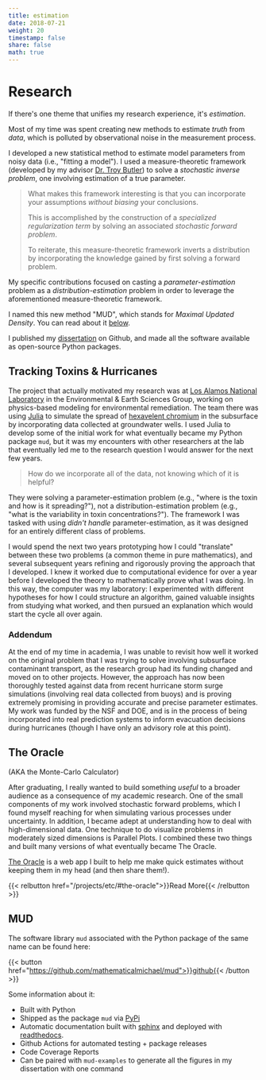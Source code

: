 ```yaml
---
title: estimation
date: 2018-07-21
weight: 20
timestamp: false
share: false
math: true
---
```


# Research

If there's one theme that unifies my research experience, it's _estimation_.

Most of my time was spent creating new methods to estimate _truth_ from _data_, which is polluted by observational noise in the measurement process.

I developed a new statistical method to estimate model parameters from noisy data (i.e., "fitting a model").
I used a measure-theoretic framework (developed by my advisor [Dr. Troy Butler](http://math.ucdenver.edu/~tbutler/)) to solve a _stochastic inverse problem_, one involving estimation of a true parameter.

> What makes this framework interesting is that you can incorporate your assumptions _without biasing_ your conclusions.
> 
> This is accomplished by the construction of a _specialized regularization term_ by solving an associated _stochastic forward problem_.
> 
> To reiterate, this measure-theoretic framework inverts a distribution by incorporating the knowledge gained by first solving a forward problem.

My specific contributions focused on casting a _parameter-estimation_ problem as a _distribution-estimation_ problem in order to leverage the aforementioned measure-theoretic framework.

I named this new method "MUD", which stands for _Maximal Updated Density_.
You can read about it [below](#mud).

I published my [dissertation][diss] on Github, and made all the software available as open-source Python packages.

## Tracking Toxins & Hurricanes

The project that actually motivated my research was at [Los Alamos National Laboratory](https://en.wikipedia.org/wiki/Los_Alamos_National_Laboratory) in the Environmental & Earth Sciences Group, working on physics-based modeling for environmental remediation.
The team there was using [Julia](https://julialang.org/) to simulate the spread of [hexavelent chromium](https://www.osha.gov/hexavalent-chromium) in the subsurface by incorporating data collected at groundwater wells. 
I used Julia to develop some of the initial work for what eventually became my Python package `mud`, but it was my encounters with other researchers at the lab that eventually led me to the research question I would answer for the next few years.
> How do we incorporate all of the data, not knowing which of it is helpful?

They were solving a parameter-estimation problem (e.g., "where is the toxin and how is it spreading?"), not a distribution-estimation problem (e.g., "what is the variability in toxin concentrations?").
The framework I was tasked with using _didn't handle_ parameter-estimation, as it was designed for an entirely different class of problems.

I would spend the next two years prototyping how I could "translate" between these two problems (a common theme in pure mathematics), and several subsequent years refining and rigorously proving the approach that I developed.
I knew it worked due to computational evidence for over a year before I developed the theory to mathematically prove what I was doing.
In this way, the computer was my laboratory: I experimented with different hypotheses for how I could structure an algorithm, gained valuable insights from studying what worked, and then pursued an explanation which would start the cycle all over again.

### Addendum

At the end of my time in academia, I was unable to revisit how well it worked on the original problem that I was trying to solve involving subsurface contaminant transport, as the research group had its funding changed and moved on to other projects.
However, the approach has now been thoroughly tested against data from recent hurricane storm surge simulations (involving real data collected from buoys) and is proving extremely promising in providing accurate and precise parameter estimates.
My work was funded by the NSF and DOE, and is in the process of being incorporated into real prediction systems to inform evacuation decisions during hurricanes (though I have only an advisory role at this point).

## The Oracle
(AKA the Monte-Carlo Calculator)

After graduating, I really wanted to build something _useful_ to a broader audience as a consequence of my academic research.
One of the small components of my work involved stochastic forward problems, which I found myself reaching for when simulating various processes under uncertainty.
In addition, I became adept at understanding how to deal with high-dimensional data.
One technique to do visualize problems in moderately sized dimensions is Parallel Plots.
I combined these two things and built many versions of what eventually became The Oracle.

[The Oracle](https://oracle.math.computer) is a web app I built to help me make quick estimates without keeping them in my head (and then share them!).

{{< relbutton href="/projects/etc/#the-oracle">}}Read More{{< /relbutton >}}


## MUD

The software library `mud` associated with the Python package of the same name can be found here:

{{< button href="https://github.com/mathematicalmichael/mud">}}github{{< /button >}}

Some information about it:
- Built with Python
- Shipped as the package `mud` via [PyPi](https://pypi.org/project/mud)
- Automatic documentation built with [sphinx](https://www.sphinx-doc.org/en/master/man/sphinx-build.html) and deployed with [readthedocs](https://readthedocs.org/).
- Github Actions for automated testing + package releases
- Code Coverage Reports
- Can be paired with `mud-examples` to generate all the figures in my dissertation with one command


[org]: https://github.com/ml-starter-packs
[jdd-orig]: https://github.com/jupyter/jupyterhub-deploy-docker
[jhub]: https://github.com/jupyter/jupyterhub

[jdd]: https://github.com/ml-starter-packs/jupyterhub-deploy-docker
[mlflow-exp]: https://github.com/ml-starter-packs/mlflow-experiment/
[microservices]: https://github.com/ml-starter-packs/microservice-workshop
[ml-monorepo]: https://github.com/ml-starter-packs/ml-monorepo

[stats-server]: https://github.com/ml-starter-packs/stats-server
[binder-streamlit]: https://github.com/ml-starter-packs/binder-streamlit
[launch-microservices]: https://mybinder.org/v2/gh/ml-starter-packs/microservice-workshop/main?urlpath=vscode/


[mud]: https://github.com/mathematicalmichael/mud
[mudex]: https://github.com/mathematicalmichael/mud-examples
[diss-temp]: https://github.com/mathematicalmichael/dissertation-template
[diss]: https://github.com/mathematicalmichael/thesis
[mtg]: https://github.com/mindthegrow/
